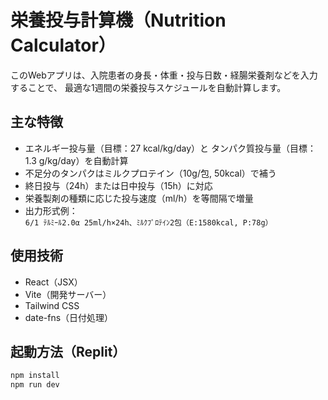 # 栄養投与計算機（Nutrition Calculator）

このWebアプリは、入院患者の身長・体重・投与日数・経腸栄養剤などを入力することで、
最適な1週間の栄養投与スケジュールを自動計算します。

## 主な特徴
- エネルギー投与量（目標：27 kcal/kg/day）と
  タンパク質投与量（目標：1.3 g/kg/day）を自動計算
- 不足分のタンパクはミルクプロテイン（10g/包, 50kcal）で補う
- 終日投与（24h）または日中投与（15h）に対応
- 栄養製剤の種類に応じた投与速度（ml/h）を等間隔で増量
- 出力形式例：
  `6/1 ﾃﾙﾐｰﾙ2.0α 25ml/h×24h、ﾐﾙｸﾌﾟﾛﾃｲﾝ2包（E:1580kcal, P:78g）`

## 使用技術
- React（JSX）
- Vite（開発サーバー）
- Tailwind CSS
- date-fns（日付処理）

## 起動方法（Replit）
```bash
npm install
npm run dev
```